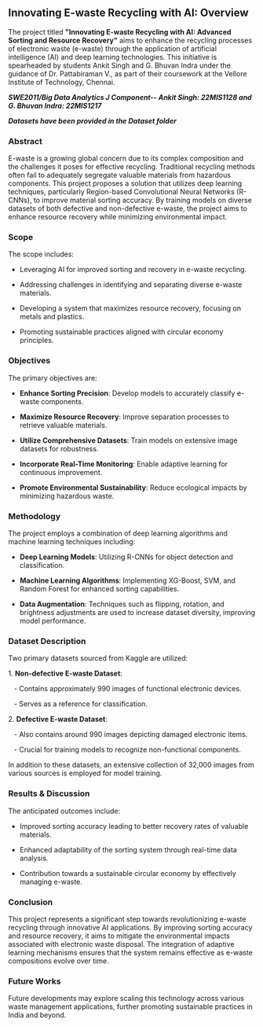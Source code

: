 
## Innovating E-waste Recycling with AI: Overview

The project titled **"Innovating E-waste Recycling with AI: Advanced Sorting and Resource Recovery"** aims to enhance the recycling processes of electronic waste (e-waste) through the application of artificial intelligence (AI) and deep learning technologies. This initiative is spearheaded by students Ankit Singh and G. Bhuvan Indra under the guidance of Dr. Pattabiraman V., as part of their coursework at the Vellore Institute of Technology, Chennai.

***SWE2011/Big Data Analytics J Component-- Ankit Singh: 22MIS1128 and G. Bhuvan Indra: 22MIS1217***


***Datasets have been provided in the Dataset folder***


### Abstract

E-waste is a growing global concern due to its complex composition and the challenges it poses for effective recycling. Traditional recycling methods often fail to adequately segregate valuable materials from hazardous components. This project proposes a solution that utilizes deep learning techniques, particularly Region-based Convolutional Neural Networks (R-CNNs), to improve material sorting accuracy. By training models on diverse datasets of both defective and non-defective e-waste, the project aims to enhance resource recovery while minimizing environmental impact.

### Scope

The scope includes:

- Leveraging AI for improved sorting and recovery in e-waste recycling.

- Addressing challenges in identifying and separating diverse e-waste materials.

- Developing a system that maximizes resource recovery, focusing on metals and plastics.

- Promoting sustainable practices aligned with circular economy principles.

### Objectives

The primary objectives are:

- **Enhance Sorting Precision**: Develop models to accurately classify e-waste components.

- **Maximize Resource Recovery**: Improve separation processes to retrieve valuable materials.

- **Utilize Comprehensive Datasets**: Train models on extensive image datasets for robustness.

- **Incorporate Real-Time Monitoring**: Enable adaptive learning for continuous improvement.

- **Promote Environmental Sustainability**: Reduce ecological impacts by minimizing hazardous waste.

### Methodology

The project employs a combination of deep learning algorithms and machine learning techniques including:

- **Deep Learning Models**: Utilizing R-CNNs for object detection and classification.

- **Machine Learning Algorithms**: Implementing XG-Boost, SVM, and Random Forest for enhanced sorting capabilities.

- **Data Augmentation**: Techniques such as flipping, rotation, and brightness adjustments are used to increase dataset diversity, improving model performance.

### Dataset Description

Two primary datasets sourced from Kaggle are utilized:

1\. **Non-defective E-waste Dataset**:

   - Contains approximately 990 images of functional electronic devices.

   - Serves as a reference for classification.

2\. **Defective E-waste Dataset**:

   - Also contains around 990 images depicting damaged electronic items.

   - Crucial for training models to recognize non-functional components.

In addition to these datasets, an extensive collection of 32,000 images from various sources is employed for model training.

### Results & Discussion

The anticipated outcomes include:

- Improved sorting accuracy leading to better recovery rates of valuable materials.

- Enhanced adaptability of the sorting system through real-time data analysis.

- Contribution towards a sustainable circular economy by effectively managing e-waste.

### Conclusion

This project represents a significant step towards revolutionizing e-waste recycling through innovative AI applications. By improving sorting accuracy and resource recovery, it aims to mitigate the environmental impacts associated with electronic waste disposal. The integration of adaptive learning mechanisms ensures that the system remains effective as e-waste compositions evolve over time.

### Future Works

Future developments may explore scaling this technology across various waste management applications, further promoting sustainable practices in India and beyond.

